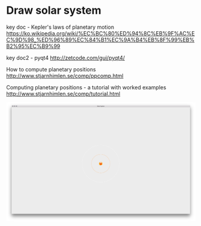 # Draw solar system
key doc -  Kepler's laws of planetary motion
https://ko.wikipedia.org/wiki/%EC%BC%80%ED%94%8C%EB%9F%AC%EC%9D%98_%ED%96%89%EC%84%B1%EC%9A%B4%EB%8F%99%EB%B2%95%EC%B9%99

key doc2 - pyqt4
http://zetcode.com/gui/pyqt4/

How to compute planetary positions
http://www.stjarnhimlen.se/comp/ppcomp.html

Computing planetary positions - a tutorial with worked examples
http://www.stjarnhimlen.se/comp/tutorial.html

![0.1](https://raw.githubusercontent.com/moltak/draw_solar_system_with_kepler/master/screenshot/0.1.png)
